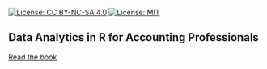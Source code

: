 [![License: CC BY-NC-SA 4.0](https://licensebuttons.net/l/by-nc-sa/4.0/80x15.png)](https://creativecommons.org/licenses/by-nc-sa/4.0/)
[![License: MIT](https://img.shields.io/badge/License-MIT-yellow.svg)](https://opensource.org/licenses/MIT)


## Data Analytics in R for Accounting Professionals


[Read the book](stewartli.github.io/rauditbookdown/)









